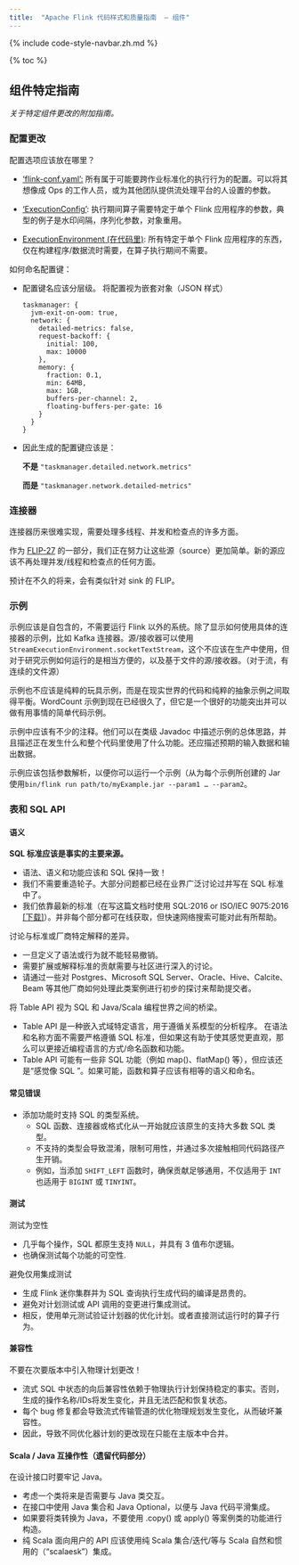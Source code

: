```yaml
---
title:  "Apache Flink 代码样式和质量指南  — 组件"
---
```


{% include code-style-navbar.zh.md %}

{% toc %}




## 组件特定指南

_关于特定组件更改的附加指南。_


### 配置更改

配置选项应该放在哪里？

* <span style="text-decoration:underline;">‘flink-conf.yaml’:</span> 所有属于可能要跨作业标准化的执行行为的配置。可以将其想像成 Ops 的工作人员，或为其他团队提供流处理平台的人设置的参数。

* <span style="text-decoration:underline;">‘ExecutionConfig’</span>: 执行期间算子需要特定于单个 Flink 应用程序的参数，典型的例子是水印间隔，序列化参数，对象重用。
* <span style="text-decoration:underline;">ExecutionEnvironment (在代码里)</span>: 所有特定于单个 Flink 应用程序的东西，仅在构建程序/数据流时需要，在算子执行期间不需要。

如何命名配置键：

* 配置键名应该分层级。
  将配置视为嵌套对象（JSON 样式）

  ```
  taskmanager: {
    jvm-exit-on-oom: true,
    network: {
      detailed-metrics: false,
      request-backoff: {
        initial: 100,
        max: 10000
      },
      memory: {
        fraction: 0.1,
        min: 64MB,
        max: 1GB,
        buffers-per-channel: 2,
        floating-buffers-per-gate: 16
      }
    }
  }
  ```

* 因此生成的配置键应该是：

  **不是** `"taskmanager.detailed.network.metrics"`

  **而是** `"taskmanager.network.detailed-metrics"`


### 连接器

连接器历来很难实现，需要处理多线程、并发和检查点的许多方面。

作为 [FLIP-27](https://cwiki.apache.org/confluence/display/FLINK/FLIP-27%3A+Refactor+Source+Interface) 的一部分，我们正在努力让这些源（source）更加简单。新的源应该不再处理并发/线程和检查点的任何方面。

预计在不久的将来，会有类似针对 sink 的 FLIP。


### 示例

示例应该是自包含的，不需要运行 Flink 以外的系统。除了显示如何使用具体的连接器的示例，比如 Kafka 连接器。源/接收器可以使用 `StreamExecutionEnvironment.socketTextStream`，这个不应该在生产中使用，但对于研究示例如何运行的是相当方便的，以及基于文件的源/接收器。（对于流，有连续的文件源）

示例也不应该是纯粹的玩具示例，而是在现实世界的代码和纯粹的抽象示例之间取得平衡。WordCount 示例到现在已经很久了，但它是一个很好的功能突出并可以做有用事情的简单代码示例。

示例中应该有不少的注释。他们可以在类级 Javadoc 中描述示例的总体思路，并且描述正在发生什么和整个代码里使用了什么功能。还应描述预期的输入数据和输出数据。

示例应该包括参数解析，以便你可以运行一个示例（从为每个示例所创建的 Jar 使用`bin/flink run path/to/myExample.jar --param1 … --param2`。


### 表和 SQL API


#### 语义

**SQL 标准应该是事实的主要来源。**

* 语法、语义和功能应该和 SQL 保持一致！
* 我们不需要重造轮子。大部分问题都已经在业界广泛讨论过并写在 SQL 标准中了。
* 我们依靠最新的标准（在写这篇文档时使用  SQL:2016 or ISO/IEC 9075:2016  [[下载]](https://standards.iso.org/ittf/PubliclyAvailableStandards/c065143_ISO_IEC_TR_19075-5_2016.zip)）。并非每个部分都可在线获取，但快速网络搜索可能对此有所帮助。

讨论与标准或厂商特定解释的差异。

* 一旦定义了语法或行为就不能轻易撤销。
* 需要扩展或解释标准的贡献需要与社区进行深入的讨论。
* 请通过一些对 Postgres、Microsoft SQL Server、Oracle、Hive、Calcite、Beam 等其他厂商如何处理此类案例进行初步的探讨来帮助提交者。


将 Table API 视为 SQL 和 Java/Scala 编程世界之间的桥梁。

* Table API 是一种嵌入式域特定语言，用于遵循关系模型的分析程序。
在语法和名称方面不需要严格遵循 SQL 标准，但如果这有助于使其感觉更直观，那么可以更接近编程语言的方式/命名函数和功能。
* Table API 可能有一些非 SQL 功能（例如 map()、flatMap() 等），但应该还是“感觉像 SQL ”。如果可能，函数和算子应该有相等的语义和命名。


#### 常见错误

* 添加功能时支持 SQL 的类型系统。
    * SQL 函数、连接器或格式化从一开始就应该原生的支持大多数 SQL 类型。
    * 不支持的类型会导致混淆，限制可用性，并通过多次接触相同代码路径产生开销。
    * 例如，当添加 `SHIFT_LEFT` 函数时，确保贡献足够通用，不仅适用于 `INT` 也适用于 `BIGINT` 或 `TINYINT`。


#### 测试

测试为空性

* 几乎每个操作，SQL 都原生支持 `NULL`，并具有 3 值布尔逻辑。
* 也确保测试每个功能的可空性.


避免仅用集成测试

* 生成 Flink 迷你集群并为 SQL 查询执行生成代码的编译是昂贵的。
* 避免对计划测试或 API 调用的变更进行集成测试。
* 相反，使用单元测试验证计划器的优化计划。或者直接测试运行时的算子行为。


#### 兼容性

不要在次要版本中引入物理计划更改！

* 流式 SQL 中状态的向后兼容性依赖于物理执行计划保持稳定的事实。否则，生成的操作名称/IDs将发生变化，并且无法匹配和恢复状态。
* 每个 bug 修复都会导致流式传输管道的优化物理规划发生变化，从而破坏兼容性。
* 因此，导致不同优化器计划的更改现在只能在主版本中合并。


#### Scala / Java 互操作性（遗留代码部分）

在设计接口时要牢记 Java。

* 考虑一个类将来是否需要与 Java 类交互。
* 在接口中使用 Java 集合和 Java Optional，以便与 Java 代码平滑集成。
* 如果要将类转换为 Java，不要使用 .copy() 或 apply() 等案例类的功能进行构造。
* 纯 Scala 面向用户的 API 应该使用纯 Scala 集合/迭代/等与 Scala 自然和惯用的（“scalaesk”）集成。

